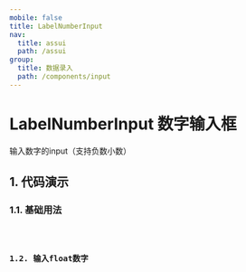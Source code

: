 ```yaml
---
mobile: false
title: LabelNumberInput
nav:
  title: assui
  path: /assui
group:
  title: 数据录入
  path: /components/input
---
```

# LabelNumberInput 数字输入框

输入数字的input（支持负数小数）
## 1. 代码演示

### 1.1. 基础用法

<code hideActions='["CSB", "EXTERNAL"]' src="./demo/index.tsx" />

### 1.2. 输入float数字


<API></API>
